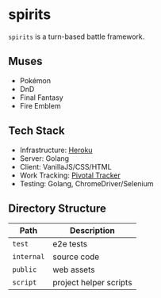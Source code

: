 # spirits

`spirits` is a turn-based battle framework.

## Muses

* Pokémon
* DnD
* Final Fantasy
* Fire Emblem

## Tech Stack

* Infrastructure: [Heroku](https://oh-great-spirits.herokuapp.com/)
* Server: Golang
* Client: VanillaJS/CSS/HTML
* Work Tracking: [Pivotal Tracker](https://www.pivotaltracker.com/n/projects/2556075)
* Testing: Golang, ChromeDriver/Selenium

## Directory Structure

| Path  | Description |
| ------------- | ------------- |
| `test`  | e2e tests  |
| `internal`  | source code  |
| `public`  | web assets  |
| `script` | project helper scripts |
